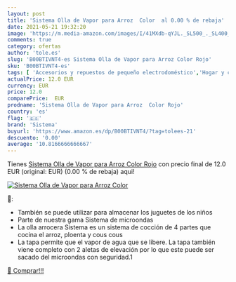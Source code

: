 ```yaml
---
layout: post
title: 'Sistema Olla de Vapor para Arroz  Color  al 0.00 % de rebaja'
date: 2021-05-21 19:32:20
image: 'https://m.media-amazon.com/images/I/41MXdb-qYJL._SL500_._SL400_.jpg'
comments: true
category: ofertas
author: 'tole.es'
slug: 'B00BTIVNT4-es Sistema Olla de Vapor para Arroz Color Rojo'
sku: 'B00BTIVNT4-es'
tags: [ 'Accesorios y repuestos de pequeño electrodoméstico','Hogar y cocina','Pequeño electrodoméstico','arroz','sistema', ]
actualPrice: 12.0 EUR
currency: EUR
price: 12.0
comparePrice:  EUR
prodname: 'Sistema Olla de Vapor para Arroz  Color Rojo'
country: 'es'
flag: '🇪🇸'
brand: 'Sistema'
buyurl: 'https://www.amazon.es/dp/B00BTIVNT4/?tag=tolees-21'
descuento: '0.00'
average: '10.8166666666667'
---
```


Tienes [Sistema Olla de Vapor para Arroz  Color Rojo](https://www.amazon.es/dp/B00BTIVNT4/?tag=tolees-21) con precio final de  12.0 EUR (original:  EUR) (0.00 %  de rebaja) aqui!

[![Sistema Olla de Vapor para Arroz  Color ](https://m.media-amazon.com/images/I/41MXdb-qYJL._SL500_._SL400_.jpg)](https://www.amazon.es/dp/B00BTIVNT4/?tag=tolees-21)

🔎:

- También se puede utilizar para almacenar los juguetes de los niños
- Parte de nuestra gama Sistema de microondas
- La olla arrocera Sistema es un sistema de cocción de 4 partes que cocina el arroz, ploenta y cous cous
- La tapa permite que el vapor de agua que se libere. La tapa también viene completo con 2 aletas de elevación por lo que este puede ser sacado del microondas con seguridad.1

[🛒 Comprar!!!](https://www.amazon.es/dp/B00BTIVNT4/?tag=tolees-21)
